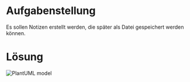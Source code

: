 # Aufgabenstellung
Es sollen Notizen erstellt werden, die später als Datei gespeichert werden können.


# Lösung
![PlantUML model](https://www.plantuml.com/plantuml/png/SoWkIImgAStDuKhEIImkLWX8BIhEB2v9pKjEvK9YArWf52UMfORaksNcf6hu9sMb9fSevEMNfEee19SKPUQbAwG19V8ISrCrkVo0mWgwkiX6MIdOWFKNSpcavgK0RGC0)

<!--
@startuml
class Persistence
Persistence : saveToFile(Object note, String filename)
Note -- Persistence: < saves
@enduml
-->
